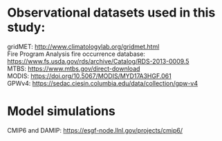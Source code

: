 # Observational datasets used in this study:  
gridMET: http://www.climatologylab.org/gridmet.html  
Fire Program Analysis fire occurrence database: https://www.fs.usda.gov/rds/archive/Catalog/RDS-2013-0009.5  
MTBS: https://www.mtbs.gov/direct-download  
MODIS: https://doi.org/10.5067/MODIS/MYD17A3HGF.061  
GPWv4: https://sedac.ciesin.columbia.edu/data/collection/gpw-v4  
# Model simulations  
CMIP6 and DAMIP: https://esgf-node.llnl.gov/projects/cmip6/  

